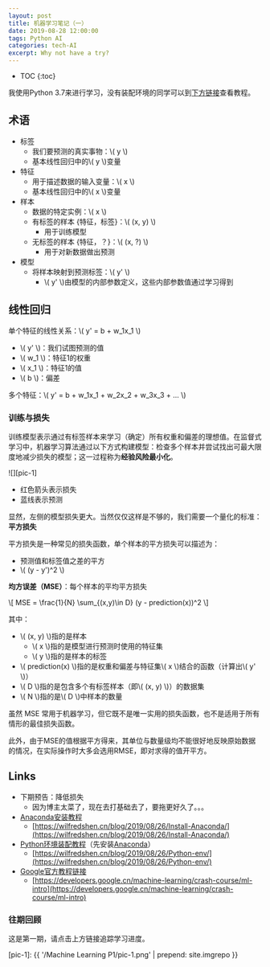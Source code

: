 ```yaml
---
layout: post
title: 机器学习笔记（一）
date: 2019-08-28 12:00:00
tags: Python AI
categories: tech-AI
excerpt: Why not have a try?
---
```


* TOC
{:toc}

我使用Python 3.7来进行学习，没有装配环境的同学可以到[下方链接](#Links)查看教程。

## 术语

- 标签
    - 我们要预测的真实事物：\\( y \\)
    - 基本线性回归中的\\( y \\)变量
- 特征
    - 用于描述数据的输入变量：\\( x \\)
    - 基本线性回归中的\\( x \\)变量
- 样本
    - 数据的特定实例：\\( x \\)
    - 有标签的样本 {特征，标签}：\\( (x, y) \\)
        - 用于训练模型
    - 无标签的样本 {特征，？}：\\( (x, ?) \\)
        - 用于对新数据做出预测
- 模型
    - 将样本映射到预测标签：\\( y' \\)
        - \\( y' \\)由模型的内部参数定义，这些内部参数值通过学习得到

## 线性回归

单个特征的线性关系：\\( y' = b + w_1x_1 \\)
- \\( y' \\)：我们试图预测的值
- \\( w_1 \\)：特征1的权重
- \\( x_1 \\)：特征1的值
- \\( b \\)：偏差

多个特征：\\( y' = b + w_1x_1 + w_2x_2 + w_3x_3 + ... \\)

### 训练与损失

训练模型表示通过有标签样本来学习（确定）所有权重和偏差的理想值。在监督式学习中，机器学习算法通过以下方式构建模型：检查多个样本并尝试找出可最大限度地减少损失的模型；这一过程称为**经验风险最小化**。

![][pic-1]

- 红色箭头表示损失
- 蓝线表示预测

显然，左侧的模型损失更大。当然仅仅这样是不够的，我们需要一个量化的标准：**平方损失**

平方损失是一种常见的损失函数，单个样本的平方损失可以描述为：
- 预测值和标签值之差的平方
- \\( (y - y')^2 \\)

**均方误差（MSE）**：每个样本的平均平方损失

\\[ MSE = \frac{1}{N} \sum_{(x,y)\in D} (y - prediction(x))^2 \\]

其中：
- \\( (x, y) \\)指的是样本
  - \\( x \\)指的是模型进行预测时使用的特征集
  - \\( y \\)指的是样本的标签
- \\( prediction(x) \\)指的是权重和偏差与特征集\\( x \\)结合的函数（计算出\\( y' \\)）
- \\( D \\)指的是包含多个有标签样本（即\\( (x, y) \\)）的数据集
- \\( N \\)指的是\\( D \\)中样本的数量

虽然 MSE 常用于机器学习，但它既不是唯一实用的损失函数，也不是适用于所有情形的最佳损失函数。

此外，由于MSE的值根据平方得来，其单位与数量级均不能很好地反映原始数据的情况，在实际操作时大多会选用RMSE，即对求得的值开平方。

## Links

- 下期预告：降低损失
    - 因为博主太菜了，现在去打基础去了，要拖更好久了。。。
- [Anaconda安装教程](https://wilfredshen.cn/blog/2019/08/26/Install-Anaconda/)
    - [https://wilfredshen.cn/blog/2019/08/26/Install-Anaconda/](https://wilfredshen.cn/blog/2019/08/26/Install-Anaconda/)
- [Python环境装配教程](https://wilfredshen.cn/blog/2019/08/26/Python-env/)（先安装[Anaconda](https://wilfredshen.cn/blog/2019/08/26/Install-Anaconda/)）
    - [https://wilfredshen.cn/blog/2019/08/26/Python-env/](https://wilfredshen.cn/blog/2019/08/26/Python-env/)
- [Google官方教程链接](https://developers.google.cn/machine-learning/crash-course/ml-intro)
    - [https://developers.google.cn/machine-learning/crash-course/ml-intro](https://developers.google.cn/machine-learning/crash-course/ml-intro)

### 往期回顾

这是第一期，请点击上方链接追踪学习进度。

[pic-1]: {{ '/Machine Learning P1/pic-1.png' | prepend: site.imgrepo }}
